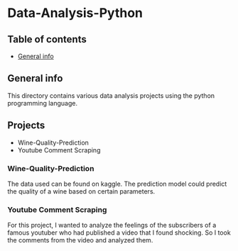 # Data-Analysis-Python

## Table of contents
* [General info](#general-info)

## General info
This directory contains various data analysis projects using the python programming language.

## Projects
* Wine-Quality-Prediction
* Youtube Comment Scraping

### Wine-Quality-Prediction 
The data used can be found on kaggle.
The prediction model could predict the quality of a wine based on certain parameters.

### Youtube Comment Scraping
For this project, I wanted to analyze the feelings of the subscribers of a famous youtuber who had published a video that I found shocking.
So I took the comments from the video and analyzed them. 
